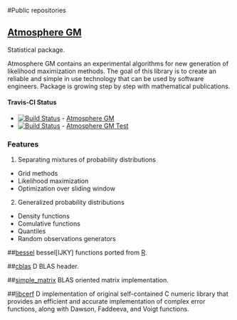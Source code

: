 #Public repositories

## [Atmosphere GM](http://9il.github.io/atmosphere_gm)
Statistical package.

Atmosphere GM contains an experimental algorithms for new generation of likelihood maximization methods. The goal of this library is to create an reliable and simple in use technology that can be used by software engineers. Package is growing step by step with mathematical publications.

#### Travis-CI Status
+ [![Build Status](https://travis-ci.org/9il/atmosphere_gm.svg)](https://travis-ci.org/9il/atmosphere_gm) - [Atmosphere GM](https://travis-ci.org/9il/atmosphere_gm)
+ [![Build Status](https://travis-ci.org/9il/atmosphere_gm_test.svg)](https://travis-ci.org/9il/atmosphere_gm_test) - [Atmosphere GM Test](https://travis-ci.org/9il/atmosphere_gm_test)


### Features
 1. Separating mixtures of probability distributions
  + Grid methods
  + Likelihood maximization
  + Optimization over sliding window
 2. Generalized probability distributions
  + Density functions
  + Comulative functions
  + Quantiles
  + Random observations generators

##[bessel](https://github.com/9il/bessel)
bessel[IJKY] functions ported from [R](http://www.r-project.org).

##[cblas](https://github.com/9il/cblas)
D BLAS header.

##[simple_matrix](https://github.com/9il/simple_matrix)
BLAS oriented matrix implementation.

##[libcerf](https://github.com/9il/libcerf)
D implementation of original self-contained C numeric library that provides an efficient and accurate implementation of complex error functions, along with Dawson, Faddeeva, and Voigt functions.
